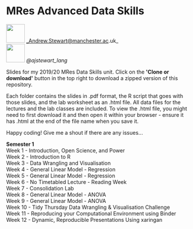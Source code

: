 # MRes Advanced Data Skills
 
<img src="https://icon-library.net/images/email-icon-for-business-card/email-icon-for-business-card-25.jpg" width="50"> _Andrew.Stewart@manchester.ac.uk_ <br>
<img src="https://seeklogo.com/images/T/twitter-logo-C591CF37A1-seeklogo.com.png" width="50"> _@ajstewart_lang_ <br>

Slides for my 2019/20 MRes Data Skills unit.  Click on the __'Clone or download'__ button in the top right to download a zipped version of this repository.

Each folder contains the slides in .pdf format, the R script that goes with those slides, and the lab worksheet as an .html file.  All data files for the lectures and the lab classes are included.  To view the .html file, you might need to first download it and then open it within your browser - ensure it has .html at the end of the file name when you save it. 

Happy coding!  Give me a shout if there are any issues...

__Semester 1__<br>
Week 1 - Introduction, Open Science, and Power <br>
Week 2 - Introduction to R <br>
Week 3 - Data Wrangling and Visualisation <br>
Week 4 - General Linear Model - Regression <br>
Week 5 - General Linear Model - Regression <br>
Week 6 - No Timetabled Lecture - Reading Week <br>
Week 7 - Consolidation Lab <br>
Week 8 - General Linear Model - ANOVA <br>
Week 9 - General Linear Model - ANOVA <br>
Week 10 - Tidy Thursday Data Wrangling & Visualisation Challenge <br>
Week 11 - Reproducing your Computational Environment using Binder <br>
Week 12 - Dynamic, Reproducible Presentations Using xaringan <br>
